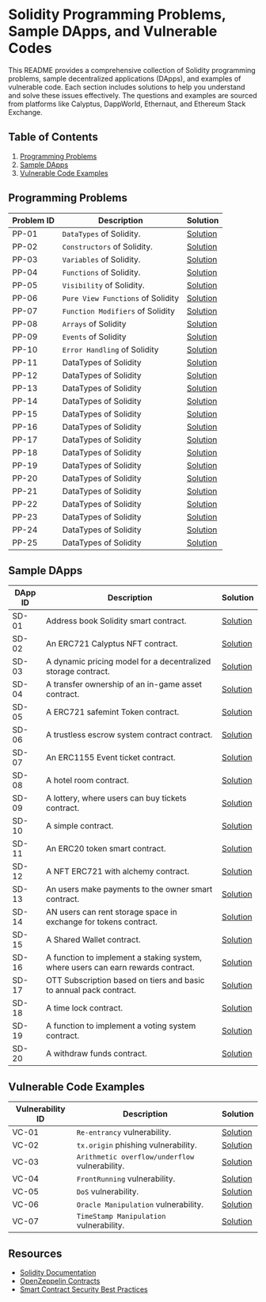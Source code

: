 # Solidity Programming Problems, Sample DApps, and Vulnerable Codes

This README provides a comprehensive collection of Solidity programming problems, sample decentralized applications (DApps), and examples of vulnerable code. Each section includes solutions to help you understand and solve these issues effectively. The questions and examples are sourced from platforms like Calyptus, DappWorld, Ethernaut, and Ethereum Stack Exchange.

## Table of Contents

1. [Programming Problems](#programming-problems)
2. [Sample DApps](#sample-dapps)
3. [Vulnerable Code Examples](#vulnerable-code-examples)

## Programming Problems

| Problem ID | Description | Solution |
|------------|-------------|----------|
| PP-01      | `DataTypes` of Solidity. | [Solution](https://github.com/varmakollu/90Code/tree/main/01-Data_Types) |
| PP-02      | `Constructors` of Solidity. | [Solution](https://github.com/varmakollu/90Code/tree/main/02-Constructors) |
| PP-03      | `Variables` of Solidity. | [Solution](https://github.com/varmakollu/90Code/tree/main/03-Variables) |
| PP-04      | `Functions` of Solidity. | [Solution](https://github.com/varmakollu/90Code/tree/main/04-Functions) |
| PP-05      | `Visibility` of Solidity. | [Solution](https://github.com/varmakollu/90Code/tree/main/05-Visibility) |
| PP-06      | `Pure View Functions` of Solidity | [Solution](https://github.com/varmakollu/90Code/tree/main/06-Pure-View-Functions) |
| PP-07      | `Function Modifiers` of Solidity | [Solution](https://github.com/varmakollu/90Code/tree/main/07-Function-Modifiers) |
| PP-08      | `Arrays` of Solidity | [Solution](https://github.com/varmakollu/90Code/tree/main/08-Array) |
| PP-09      | `Events` of Solidity | [Solution](https://github.com/varmakollu/90Code/tree/main/09-Events) |
| PP-10      | `Error Handling` of Solidity | [Solution](https://github.com/varmakollu/90Code/tree/main/10-Error-Handling) |
| PP-11      | DataTypes of Solidity | [Solution](https://github.com/varmakollu/90Code/tree/main/01-Data_Types) |
| PP-12      | DataTypes of Solidity | [Solution](https://github.com/varmakollu/90Code/tree/main/01-Data_Types) |
| PP-13      | DataTypes of Solidity | [Solution](https://github.com/varmakollu/90Code/tree/main/01-Data_Types) |
| PP-14      | DataTypes of Solidity | [Solution](https://github.com/varmakollu/90Code/tree/main/01-Data_Types) |
| PP-15      | DataTypes of Solidity | [Solution](https://github.com/varmakollu/90Code/tree/main/01-Data_Types) |
| PP-16      | DataTypes of Solidity | [Solution](https://github.com/varmakollu/90Code/tree/main/01-Data_Types) |
| PP-17      | DataTypes of Solidity | [Solution](https://github.com/varmakollu/90Code/tree/main/01-Data_Types) |
| PP-18      | DataTypes of Solidity | [Solution](https://github.com/varmakollu/90Code/tree/main/01-Data_Types) |
| PP-19      | DataTypes of Solidity | [Solution](https://github.com/varmakollu/90Code/tree/main/01-Data_Types) |
| PP-20      | DataTypes of Solidity | [Solution](https://github.com/varmakollu/90Code/tree/main/01-Data_Types) |
| PP-21      | DataTypes of Solidity | [Solution](https://github.com/varmakollu/90Code/tree/main/01-Data_Types) |
| PP-22      | DataTypes of Solidity | [Solution](https://github.com/varmakollu/90Code/tree/main/01-Data_Types) |
| PP-23      | DataTypes of Solidity | [Solution](https://github.com/varmakollu/90Code/tree/main/01-Data_Types) |
| PP-24      | DataTypes of Solidity | [Solution](https://github.com/varmakollu/90Code/tree/main/01-Data_Types) |
| PP-25      | DataTypes of Solidity | [Solution](https://github.com/varmakollu/90Code/tree/main/01-Data_Types) |


## Sample DApps

| DApp ID | Description | Solution |
|---------|-------------|----------|
| SD-01   | Address book Solidity smart contract. | [Solution](https://github.com/varmakollu/90Code/blob/main/Sample-Apps/AddressBook.sol) |
| SD-02   | An ERC721 Calyptus NFT contract. | [Solution](https://github.com/varmakollu/90Code/blob/main/Sample-Apps/CalyptusNFT.sol) |
| SD-03   | A dynamic pricing model for a decentralized storage contract. | [Solution](https://github.com/varmakollu/90Code/blob/main/Sample-Apps/Dynamic_Pricing.sol) |
| SD-04   | A transfer ownership of an in-game asset contract. | [Solution](https://github.com/varmakollu/90Code/blob/main/Sample-Apps/ERC1155.sol) |
| SD-05   | A ERC721 safemint Token contract. | [Solution](https://github.com/varmakollu/90Code/blob/main/Sample-Apps/ERC721.sol) |
| SD-06   | A trustless escrow system contract contract. | [Solution](https://github.com/varmakollu/90Code/blob/main/Sample-Apps/Escrow_System.sol) |
| SD-07   | An ERC1155 Event ticket contract. | [Solution](https://github.com/varmakollu/90Code/blob/main/Sample-Apps/EventTicketERC1155.sol) |
| SD-08   | A hotel room contract. | [Solution](https://github.com/varmakollu/90Code/blob/main/Sample-Apps/HotelRoom.sol) |
| SD-09   | A lottery, where users can buy tickets contract. | [Solution](https://github.com/varmakollu/90Code/blob/main/Sample-Apps/Lottery_System.sol) |
| SD-10   | A simple contract. | [Solution](https://github.com/varmakollu/90Code/blob/main/Sample-Apps/MyContract.sol) |
| SD-11   | An ERC20 token smart contract. | [Solution](https://github.com/varmakollu/90Code/blob/main/Sample-Apps/MyERC20Token.sol) |
| SD-12   | A NFT ERC721 with alchemy contract. | [Solution](https://github.com/varmakollu/90Code/blob/main/Sample-Apps/NFTToken.sol) |
| SD-13   | An users make payments to the owner smart contract. | [Solution](https://github.com/varmakollu/90Code/blob/main/Sample-Apps/Pay_To_Owner.sol) |
| SD-14   | AN users can rent storage space in exchange for tokens contract. | [Solution](https://github.com/varmakollu/90Code/blob/main/Sample-Apps/Rent_Storage.sol) |
| SD-15   | A Shared Wallet contract. | [Solution](https://github.com/varmakollu/90Code/blob/main/Sample-Apps/SharedWallet.sol) |
| SD-16   | A function to implement a staking system, where users can earn rewards contract. | [Solution](https://github.com/varmakollu/90Code/blob/main/Sample-Apps/Stacked_Rewards.sol) |
| SD-17   | OTT Subscription based on tiers and basic to annual pack contract. | [Solution](https://github.com/varmakollu/90Code/blob/main/Sample-Apps/Subscription_Service.sol) |
| SD-18   | A time lock contract. | [Solution](https://github.com/varmakollu/90Code/blob/main/Sample-Apps/Timelock.sol) |
| SD-19   | A function to implement a voting system contract. | [Solution](https://github.com/varmakollu/90Code/blob/main/Sample-Apps/Voting_System.sol) |
| SD-20   | A withdraw funds contract. | [Solution](https://github.com/varmakollu/90Code/blob/main/Sample-Apps/Withdraw_Funds.sol) |

## Vulnerable Code Examples

| Vulnerability ID | Description | Solution |
|------------------|-------------|----------|
| VC-01            | `Re-entrancy` vulnerability. | [Solution](https://github.com/varmakollu/90Code/tree/main/Vulnerability/01-Re-Entrancy) |
| VC-02            | `tx.origin` phishing vulnerability. | [Solution](https://github.com/varmakollu/90Code/tree/main/Vulnerability/02-Tx.origin) |
| VC-03            | `Arithmetic overflow/underflow` vulnerability. | [Solution](https://github.com/varmakollu/90Code/tree/main/Vulnerability/03-Insecure%20Arithmetic) |
| VC-04            | `FrontRunning` vulnerability. | [Solution](https://github.com/varmakollu/90Code/tree/main/Vulnerability/04-Frontrunning) |
| VC-05            | `DoS` vulnerability. | [Solution](https://github.com/varmakollu/90Code/tree/main/Vulnerability/05-DoS%20Attack) |
| VC-06            | `Oracle Manipulation` vulnerability. | [Solution](https://github.com/varmakollu/90Code/tree/main/Vulnerability/06-Oracle%20Manipulation) |
| VC-07            | `TimeStamp Manipulation` vulnerability. | [Solution](https://github.com/varmakollu/90Code/tree/main/Vulnerability/07-Timestamp%20Manipulation) |


## Resources

- [Solidity Documentation](https://docs.soliditylang.org/)
- [OpenZeppelin Contracts](https://docs.openzeppelin.com/contracts/)
- [Smart Contract Security Best Practices](https://consensys.github.io/smart-contract-best-practices/)

